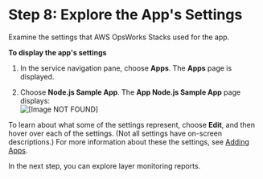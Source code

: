 # Step 8: Explore the App's Settings<a name="gettingstarted-intro-explore-app"></a>

Examine the settings that AWS OpsWorks Stacks used for the app\.

**To display the app's settings**

1. In the service navigation pane, choose **Apps**\. The **Apps** page is displayed\.

1. Choose **Node\.js Sample App**\. The **App Node\.js Sample App** page displays:  
![\[Image NOT FOUND\]](http://docs.aws.amazon.com/opsworks/latest/userguide/images/gs-example-app-details-page-console.png)

To learn about what some of the settings represent, choose **Edit**, and then hover over each of the settings\. \(Not all settings have on\-screen descriptions\.\) For more information about these the settings, see [Adding Apps](workingapps-creating.md)\.

In the next step, you can explore layer monitoring reports\.